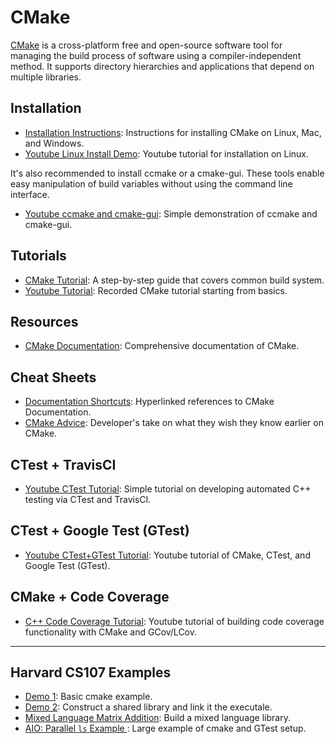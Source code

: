 # CMake
[CMake](https://cmake.org/) is a cross-platform free and open-source software tool for managing the build process of software using a compiler-independent method. 
It supports directory hierarchies and applications that depend on multiple libraries.

## Installation
- [Installation Instructions](https://cliutils.gitlab.io/modern-cmake/chapters/intro/installing.html): Instructions for installing CMake on Linux, Mac, and Windows.
- [Youtube Linux Install Demo](https://www.youtube.com/watch?v=_yFPO1ofyF0&list=PLK6MXr8gasrGmIiSuVQXpfFuE1uPT615s): Youtube tutorial for installation on Linux.

It's also recommended to install ccmake or a cmake-gui. These tools enable easy manipulation of build variables without using the command line interface.  
- [Youtube ccmake and cmake-gui](https://www.youtube.com/watch?v=lI2nwZSMvlE): Simple demonstration of ccmake and cmake-gui.

## Tutorials
- [CMake Tutorial](https://cmake.org/cmake/help/latest/guide/tutorial/index.html): A step-by-step guide that covers common build system.
- [Youtube Tutorial](https://www.youtube.com/watch?v=nlKcXPUJGwA): Recorded CMake tutorial starting from basics.

## Resources
- [CMake Documentation](https://cmake.org/cmake/help/v3.19/): Comprehensive documentation of CMake.

## Cheat Sheets
- [Documentation Shortcuts](https://overapi.com/cmake): Hyperlinked references to CMake Documentation.
- [CMake Advice](https://www.brianlheim.com/2018/04/09/cmake-cheat-sheet.html): Developer's take on what they wish they know earlier on CMake.

## CTest + TravisCI
- [Youtube CTest Tutorial](https://www.youtube.com/watch?v=ZlMbqFcJEzA): Simple tutorial on developing automated C++ testing via CTest and TravisCI.

## CTest + Google Test (GTest)
- [Youtube CTest+GTest Tutorial](https://www.youtube.com/watch?v=Lp1ifh9TuFI): Youtube tutorial of CMake, CTest, and Google Test (GTest).

## CMake + Code Coverage
- [C++ Code Coverage Tutorial](https://www.youtube.com/watch?v=0Pdl0oIwCgw): Youtube tutorial of building code coverage functionality with CMake and GCov/LCov.
---

## Harvard CS107 Examples
- [Demo 1](https://github.com/ackirby88/CS107/tree/master/cmake/demo1): Basic cmake example.
- [Demo 2](https://github.com/ackirby88/CS107/tree/master/cmake/demo2): Construct a shared library and link it the executale.
- [Mixed Language Matrix Addition](https://github.com/ackirby88/CS107/tree/master/cmake/cpp_f95_library_demo): Build a mixed language library.
- [AIO: Parallel `ls` Example ](https://github.com/ackirby88/CS107/tree/master/cmake/AIO): Large example of cmake and GTest setup.

